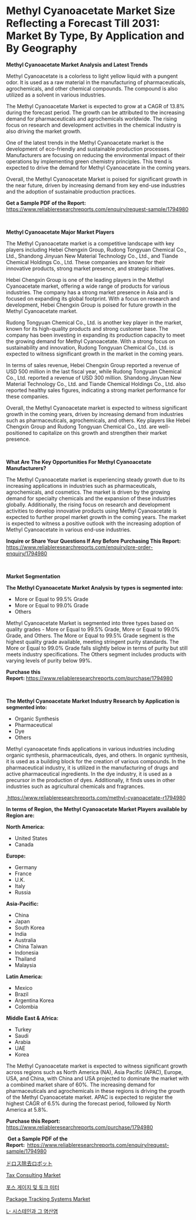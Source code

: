 <p><h1>Methyl Cyanoacetate Market Size Reflecting a Forecast Till 2031: Market By Type, By Application and By Geography</h1></p><p><strong>Methyl Cyanoacetate Market Analysis and Latest Trends</strong></p>
<p><p>Methyl Cyanoacetate is a colorless to light yellow liquid with a pungent odor. It is used as a raw material in the manufacturing of pharmaceuticals, agrochemicals, and other chemical compounds. The compound is also utilized as a solvent in various industries.</p><p>The Methyl Cyanoacetate Market is expected to grow at a CAGR of 13.8% during the forecast period. The growth can be attributed to the increasing demand for pharmaceuticals and agrochemicals worldwide. The rising focus on research and development activities in the chemical industry is also driving the market growth.</p><p>One of the latest trends in the Methyl Cyanoacetate market is the development of eco-friendly and sustainable production processes. Manufacturers are focusing on reducing the environmental impact of their operations by implementing green chemistry principles. This trend is expected to drive the demand for Methyl Cyanoacetate in the coming years.</p><p>Overall, the Methyl Cyanoacetate Market is poised for significant growth in the near future, driven by increasing demand from key end-use industries and the adoption of sustainable production practices.</p></p>
<p><strong>Get a Sample PDF of the Report:&nbsp;</strong> <a href="https://www.reliableresearchreports.com/enquiry/request-sample/1794980">https://www.reliableresearchreports.com/enquiry/request-sample/1794980</a></p>
<p>&nbsp;</p>
<p><strong>Methyl Cyanoacetate Major Market Players</strong></p>
<p><p>The Methyl Cyanoacetate market is a competitive landscape with key players including Hebei Chengxin Group, Rudong Tongyuan Chemical Co., Ltd., Shandong Jinyuan New Material Technology Co., Ltd., and Tiande Chemical Holdings Co., Ltd. These companies are known for their innovative products, strong market presence, and strategic initiatives.</p><p>Hebei Chengxin Group is one of the leading players in the Methyl Cyanoacetate market, offering a wide range of products for various industries. The company has a strong market presence in Asia and is focused on expanding its global footprint. With a focus on research and development, Hebei Chengxin Group is poised for future growth in the Methyl Cyanoacetate market.</p><p>Rudong Tongyuan Chemical Co., Ltd. is another key player in the market, known for its high-quality products and strong customer base. The company has been investing in expanding its production capacity to meet the growing demand for Methyl Cyanoacetate. With a strong focus on sustainability and innovation, Rudong Tongyuan Chemical Co., Ltd. is expected to witness significant growth in the market in the coming years.</p><p>In terms of sales revenue, Hebei Chengxin Group reported a revenue of USD 500 million in the last fiscal year, while Rudong Tongyuan Chemical Co., Ltd. reported a revenue of USD 300 million. Shandong Jinyuan New Material Technology Co., Ltd. and Tiande Chemical Holdings Co., Ltd. also reported healthy sales figures, indicating a strong market performance for these companies.</p><p>Overall, the Methyl Cyanoacetate market is expected to witness significant growth in the coming years, driven by increasing demand from industries such as pharmaceuticals, agrochemicals, and others. Key players like Hebei Chengxin Group and Rudong Tongyuan Chemical Co., Ltd. are well-positioned to capitalize on this growth and strengthen their market presence.</p></p>
<p>&nbsp;</p>
<p><strong>What Are The Key Opportunities For Methyl Cyanoacetate Manufacturers?</strong></p>
<p><p>The Methyl Cyanoacetate market is experiencing steady growth due to its increasing applications in industries such as pharmaceuticals, agrochemicals, and cosmetics. The market is driven by the growing demand for specialty chemicals and the expansion of these industries globally. Additionally, the rising focus on research and development activities to develop innovative products using Methyl Cyanoacetate is expected to further propel market growth in the coming years. The market is expected to witness a positive outlook with the increasing adoption of Methyl Cyanoacetate in various end-use industries.</p></p>
<p><strong>Inquire or Share Your Questions If Any Before Purchasing This Report:</strong> <a href="https://www.reliableresearchreports.com/enquiry/pre-order-enquiry/1794980">https://www.reliableresearchreports.com/enquiry/pre-order-enquiry/1794980</a></p>
<p>&nbsp;</p>
<p><strong>Market Segmentation</strong></p>
<p><strong>The Methyl Cyanoacetate Market Analysis by types is segmented into:</strong></p>
<p><ul><li>More or Equal to 99.5% Grade</li><li>More or Equal to 99.0% Grade</li><li>Others</li></ul></p>
<p><p>Methyl Cyanoacetate Market is segmented into three types based on quality grades - More or Equal to 99.5% Grade, More or Equal to 99.0% Grade, and Others. The More or Equal to 99.5% Grade segment is the highest quality grade available, meeting stringent purity standards. The More or Equal to 99.0% Grade falls slightly below in terms of purity but still meets industry specifications. The Others segment includes products with varying levels of purity below 99%.</p></p>
<p><strong>Purchase this Report:&nbsp;</strong><a href="https://www.reliableresearchreports.com/purchase/1794980">https://www.reliableresearchreports.com/purchase/1794980</a></p>
<p>&nbsp;</p>
<p><strong>The Methyl Cyanoacetate Market Industry Research by Application is segmented into:</strong></p>
<p><ul><li>Organic Synthesis</li><li>Pharmaceutical</li><li>Dye</li><li>Others</li></ul></p>
<p><p>Methyl cyanoacetate finds applications in various industries including organic synthesis, pharmaceuticals, dyes, and others. In organic synthesis, it is used as a building block for the creation of various compounds. In the pharmaceutical industry, it is utilized in the manufacturing of drugs and active pharmaceutical ingredients. In the dye industry, it is used as a precursor in the production of dyes. Additionally, it finds uses in other industries such as agricultural chemicals and fragrances.</p></p>
<p><a href="https://www.reliableresearchreports.com/methyl-cyanoacetate-r1794980">&nbsp;https://www.reliableresearchreports.com/methyl-cyanoacetate-r1794980</a></p>
<p><strong>In terms of Region, the Methyl Cyanoacetate Market Players available by Region are:</strong></p>
<p>
    <p> <strong> North America: </strong>
        <ul>
            <li>United States</li>
            <li>Canada</li>
        </ul>
        </p> 
    <p> <strong> Europe: </strong>
        <ul>
            <li>Germany</li>
            <li>France</li>
            <li>U.K.</li>
            <li>Italy</li>
            <li>Russia</li>
        </ul>
        </p> 
    <p> <strong> Asia-Pacific: </strong>
        <ul>
            <li>China</li>
            <li>Japan</li>
            <li>South Korea</li>
            <li>India</li>
            <li>Australia</li>
            <li>China Taiwan</li>
            <li>Indonesia</li>
            <li>Thailand</li>
            <li>Malaysia</li>
        </ul>
        </p> 
    <p> <strong> Latin America: </strong>
        <ul>
            <li>Mexico</li>
            <li>Brazil</li>
            <li>Argentina Korea</li>
            <li>Colombia</li>
        </ul>
        </p> 
    <p> <strong> Middle East & Africa: </strong>
        <ul>
            <li>Turkey</li>
            <li>Saudi</li>
            <li>Arabia</li>
            <li>UAE</li>
            <li>Korea</li>
        </ul>
    </p>
    </p>
<p><p>The Methyl Cyanoacetate market is expected to witness significant growth across regions such as North America (NA), Asia Pacific (APAC), Europe, USA, and China, with China and USA projected to dominate the market with a combined market share of 60%. The increasing demand for pharmaceuticals and agrochemicals in these regions is driving the growth of the Methyl Cyanoacetate market. APAC is expected to register the highest CAGR of 6.5% during the forecast period, followed by North America at 5.8%.</p></p>
<p><strong>Purchase this Report: </strong><a href="https://www.reliableresearchreports.com/purchase/1794980">https://www.reliableresearchreports.com/purchase/1794980</a></p>
<p>&nbsp;<strong>Get a Sample PDF of the Report:&nbsp;&nbsp;</strong><a href="https://www.reliableresearchreports.com/enquiry/request-sample/1794980">https://www.reliableresearchreports.com/enquiry/request-sample/1794980</a></p>
<p><strong></strong></p>
<p><p><a href="https://github.com/LizaHeller2023/Market-Research-Report-List-1/blob/main/8207247111963.md">ドロス除去ロボット</a></p><p><a href="https://github.com/josesg55/Market-Research-Report-List-3/blob/main/tax-consulting-market.md">Tax Consulting Market</a></p><p><a href="https://github.com/ROBERTS65DAVID/Market-Research-Report-List-1/blob/main/8812138129901.md">포스 게이지 및 토크 미터</a></p><p><a href="https://github.com/indrystar/Market-Research-Report-List-4/blob/main/package-tracking-systems-market.md">Package Tracking Systems Market</a></p><p><a href="https://github.com/camron674/Market-Research-Report-List-2/blob/main/5277078129900.md">L- 시스테인과 그 염산염</a></p></p>